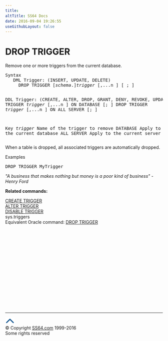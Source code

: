 ```yaml
---
title:
altTitle: SS64 Docs
date: 2016-09-04 19:26:55
useGithubLayout: false
---
```

<!-- #BeginLibraryItem "/Library/head_sql.lbi" --><!-- #EndLibraryItem --><h1>DROP TRIGGER</h1>
<p>Remove one or more triggers from the current database.</p>
<pre>Syntax
   DML Trigger: (INSERT, UPDATE, DELETE)
     DROP TRIGGER [<i>schema</i>.]<i>trigger</i> [,...n ] [ ; ]

   DDL Trigger: (CREATE, ALTER, DROP, GRANT, DENY, REVOKE, UPDATE)
     DROP TRIGGER <i>trigger</i> [,...n ] ON DATABASE [; ]
     DROP TRIGGER <i>trigger</i> [,...n ] ON ALL SERVER [; ]

Key<i>
   trigger</i>    Name of the trigger to remove
   DATABASE   Apply to the current database
   ALL SERVER Apply to the current server</pre>
<p>    When a table is dropped, all associated triggers are automatically dropped.</p>
<p>Examples</p>
<pre>DROP TRIGGER MyTrigger</pre>
<p class="quote"><i>"A business that makes nothing but money is a poor kind of business" - Henry Ford</i></p>
<p><b>Related commands:</b></p>
<p>  <a href="trigger_c.html">CREATE TRIGGER</a><br>
  <a href="trigger_a.html">ALTER TRIGGER</a><br>
  <a href="trigger_dis.html">DISABLE TRIGGER</a>  <br>
  sys.triggers  <br>
Equivalent Oracle command:  <a href="../ora/trigger_d.html">DROP TRIGGER</a></p><!-- #BeginLibraryItem "/Library/foot_sql.lbi" --><p>
<!-- ss64-sql -->
<ins class="adsbygoogle" style="display:inline-block;width:300px;height:250px" data-ad-client="ca-pub-6140977852749469" data-ad-slot="6953563613"></ins>
<script>
(adsbygoogle = window.adsbygoogle || []).push({});
</script></p>
<hr>
<div id="bl" class="footer"><a href="trigger_d.html#"><img src="../images/top.png" width="30" height="22" alt="Back to the Top"></a></div>
<div id="br" class="footer, tagline">© Copyright <a href="http://ss64.com/">SS64.com</a> 1999-2016<br>
Some rights reserved</div><!-- #EndLibraryItem -->

